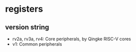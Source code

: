 # registers

## version string

- rv2a, rv3a, rv4: Core peripherals, by Qingke RISC-V cores
- v1: Common peripherals
